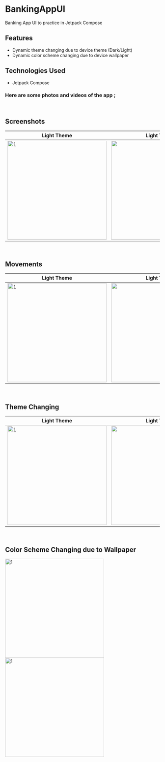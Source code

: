 # BankingAppUI
Banking App UI to practice in Jetpack Compose
<br>

## Features
- Dynamic theme changing due to device theme (Dark/Light) <br>
- Dynamic color scheme changing due to device wallpaper <br>

## Technologies Used
- Jetpack Compose <br>

### Here are some photos and videos of the app ;
<br>

## Screenshots
|   Light Theme   |    Light Theme    |
|----------|:-------------:|
| <img width="322" alt="1" src="https://github.com/mertgoksu/BankingApp/assets/119433132/ab54a95e-fa89-4c0d-88e2-e30ab800c83e"> | <img width="322" alt="1" src="https://github.com/mertgoksu/BankingApp/assets/119433132/d2a688bc-b849-4879-a623-d2606666635d"> |

<br>

## Movements
|   Light Theme   |    Light Theme    |
|----------|:-------------:|
| <img width="322" alt="1" src="https://github.com/mertgoksu/BankingApp/assets/119433132/172ddeb6-cd74-459e-b353-5a90edee9637"> | <img width="322" alt="1" src="https://github.com/mertgoksu/BankingApp/assets/119433132/1bfb19b9-793f-4f4c-a626-bdfffcd41e07"> |

<br>

## Theme Changing
|   Light Theme   |    Light Theme    |
|----------|:-------------:|
| <img width="322" alt="1" src="https://github.com/mertgoksu/BankingApp/assets/119433132/c554aa20-a710-42de-a340-caece442c9cd"> | <img width="322" alt="1" src="https://github.com/mertgoksu/BankingApp/assets/119433132/efcef85a-b497-4b61-9e18-6953acba6f98"> |

<br>

## Color Scheme Changing due to Wallpaper

<img width="322" alt="1" src="https://github.com/mertgoksu/BankingApp/assets/119433132/c9176b81-3c66-4ae4-8268-31179e35093c">
<img width="322" alt="1" src="https://github.com/mertgoksu/BankingApp/assets/119433132/23fb063f-601a-447a-bd19-eef200c7b502">

